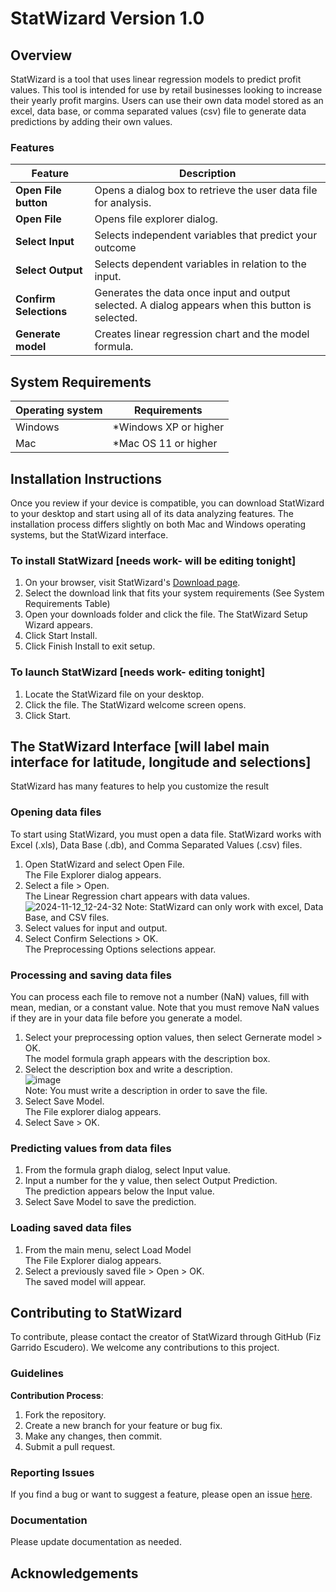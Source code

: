 # StatWizard Version 1.0

## Overview
StatWizard is a tool that uses linear regression models to predict profit values. This tool is intended for use by retail businesses looking to increase their yearly profit margins. Users can use their own data model stored as an excel, data base, or comma separated values (csv) file to generate data predictions by adding their own values.

### Features

| Feature                | Description                                                                                         |
| ----------------       | -------------                                                                                       |
| **Open File button**   | Opens a dialog box to retrieve the user data file for analysis.                                     |
| **Open File**          | Opens file explorer dialog.                                                                         |
| **Select Input**       | Selects independent variables that predict your outcome                                             |
|**Select Output**       | Selects dependent variables in relation to the input.                                               |
| **Confirm Selections** | Generates the data once input and output selected. A dialog appears when this button is selected.   |
|**Generate model**      | Creates linear regression chart and the model formula.                                              |

## System Requirements
| Operating system | Requirements |
| ---------------- | -------------            |
| Windows          | *Windows XP or higher    |
| Mac              | *Mac OS 11 or higher     |

## Installation Instructions
Once you review if your device is compatible, you can download StatWizard to your desktop and start using all of its data analyzing features. The installation process differs slightly on both Mac and Windows operating systems, but the StatWizard interface.

### To install StatWizard [needs work- will be editing tonight]
1. On your browser, visit StatWizard's [Download page](www.placeholderstatwizardweb.com).
2. Select the download link that fits your system requirements (See System Requirements Table)
3. Open your downloads folder and click the file. The StatWizard Setup Wizard appears.
4. Click Start Install.
5. Click Finish Install to exit setup. 

### To launch StatWizard [needs work- editing tonight]
1. Locate the StatWizard file on your desktop.
2. Click the file. The StatWizard welcome screen opens.
3. Click Start. 

## The StatWizard Interface [will label main interface for latitude, longitude and selections]
StatWizard has many features to help you customize the result 



### Opening data files
To start using StatWizard, you must open a data file. StatWizard works with Excel (.xls), Data Base (.db), and Comma Separated Values (.csv) files.
1. Open StatWizard and select Open File. <br>
   The File Explorer dialog appears.
2. Select a file > Open. <br>
   The Linear Regression chart appears with data values. <br>
   ![2024-11-12_12-24-32](https://github.com/user-attachments/assets/1684d3a5-e3a9-4041-99ce-18c156f69298)
   Note: StatWizard can only work with excel, Data Base, and CSV files. <br>
3. Select values for input and output.
4.  Select Confirm Selections > OK. <br>
   The Preprocessing Options selections appear.
   
### Processing and saving data files
You can process each file to remove not a number (NaN) values, fill with mean, median, or a constant value. Note that you must remove NaN values if they are in your data file before you generate a model.

1. Select your preprocessing option values, then select Gernerate model > OK. <br>
   The model formula graph appears with the description box.
2. Select the description box and write a description. <br>
![image](https://github.com/user-attachments/assets/d1aa1ec1-bfaa-4a35-98bd-b36f90196bc9) <br>
   Note: You must write a description in order to save the file.
4. Select Save Model. <br>
   The File explorer dialog appears. 
5. Select Save > OK.

### Predicting values from data files
1. From the formula graph dialog, select Input value.
2. Input a number for the y value, then select Output Prediction. <br>
   The prediction appears below the Input value.
3. Select Save Model to save the prediction.


### Loading saved data files
1. From the main menu, select Load Model <br>
   The File Explorer dialog appears.
2. Select a previously saved file > Open > OK. <br>
   The saved model will appear.


## Contributing to StatWizard

To contribute, please contact the creator of StatWizard through GitHub (Fiz Garrido Escudero). We welcome any contributions to this project. 

### Guidelines
**Contribution Process**:
  1. Fork the repository.
  2. Create a new branch for your feature or bug fix.
  3. Make any changes, then commit.
  4. Submit a pull request.

### Reporting Issues
If you find a bug or want to suggest a feature, please open an issue [here](https://github.com/fizge/1-SENECA-UDC_Coil_Proyect/issues/new).

### Documentation
Please update documentation as needed.

## Acknowledgements 
